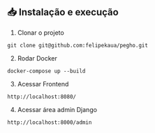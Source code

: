 ## 📥 Instalação e execução

1. Clonar o projeto

```
git clone git@github.com:felipekaua/pegho.git
```
2. Rodar Docker
```
docker-compose up --build
```

3. Acessar Frontend
```
http://localhost:8080/
```
4. Acessar área admin Django
```
http://localhost:8000/admin
```
